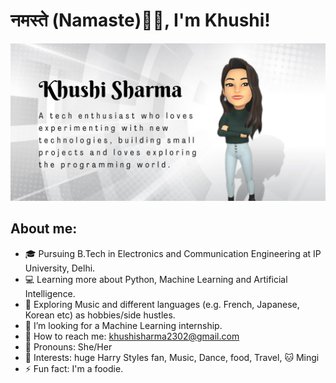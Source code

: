 # नमस्ते (Namaste)🙏🏻, I'm Khushi!

![grab-landing-page](https://github.com/khushisharma-official/khushisharma-official/blob/main/Banner2.png)

## About me: 

- 🎓 Pursuing B.Tech in Electronics and Communication Engineering at IP University, Delhi.
- 💻 Learning more about Python, Machine Learning and Artificial Intelligence.
- 🍂 Exploring Music and different languages (e.g. French, Japanese, Korean etc) as hobbies/side hustles.
- 🤔 I’m looking for a Machine Learning internship.
- 💬 How to reach me: khushisharma2302@gmail.com
- 👩 Pronouns: She/Her
- 🌻 Interests: huge Harry Styles fan, Music, Dance, food, Travel, 🐱 Mingi
- ⚡ Fun fact: I'm a foodie.
